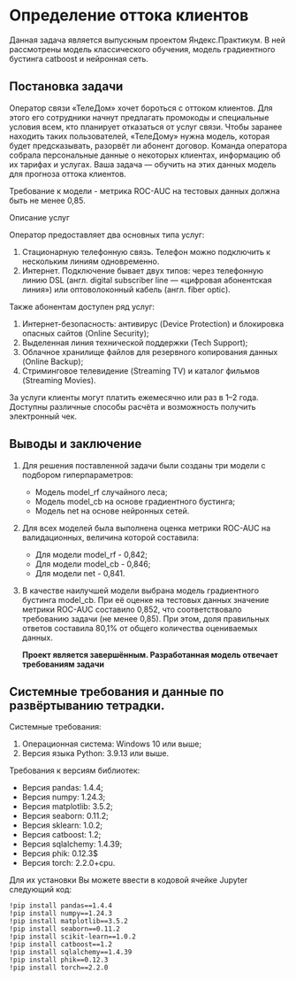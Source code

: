 # Определение оттока клиентов
Данная задача является выпускным проектом Яндекс.Практикум. В ней рассмотрены модель классического обучения, модель градиентного бустинга catboost и нейронная сеть.

## Постановка задачи

Оператор связи «ТелеДом» хочет бороться с оттоком клиентов. Для этого его сотрудники начнут предлагать промокоды и специальные условия всем, кто планирует отказаться от услуг связи. Чтобы заранее находить таких пользователей, «ТелеДому» нужна модель, которая будет предсказывать, разорвёт ли абонент договор. Команда оператора собрала персональные данные о некоторых клиентах, информацию об их тарифах и услугах. Ваша задача — обучить на этих данных модель для прогноза оттока клиентов. 

Требование к модели - метрика ROC-AUC на тестовых данных должна быть не менее 0,85.

Описание услуг

Оператор предоставляет два основных типа услуг:
1. Стационарную телефонную связь. Телефон можно подключить к нескольким линиям одновременно.
2. Интернет. Подключение бывает двух типов: через телефонную линию DSL (англ. digital subscriber line — «цифровая абонентская линия») или оптоволоконный кабель (англ. fiber optic).

Также абонентам доступен ряд услуг:

1. Интернет-безопасность: антивирус (Device Protection) и блокировка опасных сайтов (Online Security);
2. Выделенная линия технической поддержки (Tech Support);
3. Облачное хранилище файлов для резервного копирования данных (Online Backup);
4. Стриминговое телевидение (Streaming TV) и каталог фильмов (Streaming Movies).
   
За услуги клиенты могут платить ежемесячно или раз в 1–2 года. Доступны различные способы расчёта и возможность получить электронный чек.

## Выводы и заключение
1. Для решения поставленной задачи были созданы три модели с подбором гиперпараметров:
   - Модель model_rf случайного леса;
   - Модель model_cb на основе градиентного бустинга;
   - Модель net на основе нейронных сетей.
  
2. Для всех моделей была выполнена оценка метрики ROC-AUC на валидационных, величина которой составила:
   - Для модели model_rf - 0,842;
   - Для модели model_cb - 0,846;
   - Для модели net - 0,841.

3. В качестве наилучшей модели выбрана модель градиентного бустинга model_cb. При её оценке на тестовых данных значение метрики ROC-AUC составило 0,852, что соответствовало требованию задачи (не менее 0,85). При этом, доля правильных ответов составила 80,1% от общего количества оцениваемых данных.

   **Проект является завершённым. Разработанная модель отвечает требованиям задачи**

## Системные требования и данные по развёртыванию тетрадки.
Системные требования:
1. Операционная система: Windows 10 или выше;
2. Версия языка Python: 3.9.13 или выше.
   
Требования к версиям библиотек:
- Версия pandas: 1.4.4;
- Версия numpy: 1.24.3;
- Версия matplotlib: 3.5.2;
- Версия seaborn: 0.11.2;
- Версия sklearn: 1.0.2;
- Версия catboost: 1.2;
- Версия sqlalchemy: 1.4.39;
- Версия phik: 0.12.3$
- Версия torch: 2.2.0+cpu.
  
Для их установки Вы можете ввести в кодовой ячейке Jupyter следующий код:
```
!pip install pandas==1.4.4
!pip install numpy==1.24.3
!pip install matplotlib==3.5.2
!pip install seaborn==0.11.2
!pip install scikit-learn==1.0.2
!pip install catboost==1.2
!pip install sqlalchemy==1.4.39
!pip install phik==0.12.3
!pip install torch==2.2.0
```
